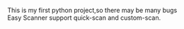 This is my first python project,so there may be many bugs</br>
Easy Scanner support quick-scan and custom-scan.</br>
